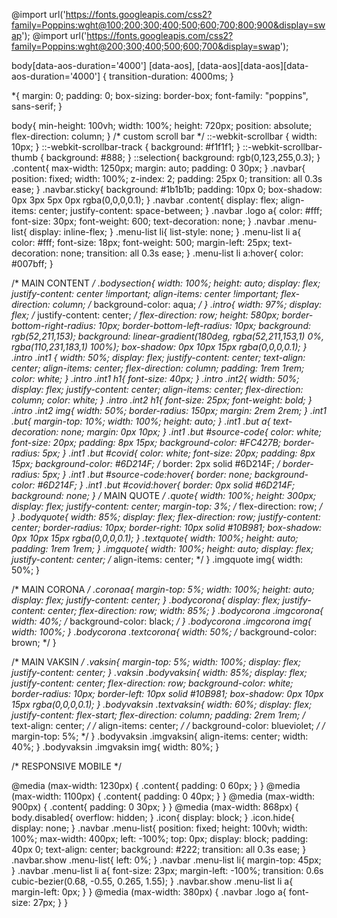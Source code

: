 @import url('https://fonts.googleapis.com/css2?family=Poppins:wght@100;200;300;400;500;600;700;800;900&display=swap');
@import url('https://fonts.googleapis.com/css2?family=Poppins:wght@200;300;400;500;600;700&display=swap');

body[data-aos-duration='4000'] [data-aos],
[data-aos][data-aos][data-aos-duration='4000'] {
  transition-duration: 4000ms;
}

*{
  margin: 0;
  padding: 0;
  box-sizing: border-box;
  font-family: "poppins", sans-serif;
}

body{
  min-height: 100vh;
  width: 100%;
  height: 720px;
  position: absolute;
  flex-direction: column;
}
/* custom scroll bar */
::-webkit-scrollbar {
  width: 10px;
}
::-webkit-scrollbar-track {
  background: #f1f1f1;
}
::-webkit-scrollbar-thumb {
  background: #888;
}
::selection{
background: rgb(0,123,255,0.3);
}
.content{
max-width: 1250px;
margin: auto;
padding: 0 30px;
}
.navbar{
position: fixed;
width: 100%;
z-index: 2;
padding: 25px 0;
transition: all 0.3s ease;
}
.navbar.sticky{
background: #1b1b1b;
padding: 10px 0;
box-shadow: 0px 3px 5px 0px rgba(0,0,0,0.1);
}
.navbar .content{
display: flex;
align-items: center;
justify-content: space-between;
}
.navbar .logo a{
color: #fff;
font-size: 30px;
font-weight: 600;
text-decoration: none;
}
.navbar .menu-list{
display: inline-flex;
}
.menu-list li{
list-style: none;
}
.menu-list li a{
color: #fff;
font-size: 18px;
font-weight: 500;
margin-left: 25px;
text-decoration: none;
transition: all 0.3s ease;
}
.menu-list li a:hover{
color: #007bff;
}

/* MAIN CONTENT */
.bodysection{
  width: 100%;
  height: auto;
  display: flex;
  justify-content: center !important;
  align-items: center !important;
  flex-direction: column;
  /* background-color: aqua; */
}
.intro{
  width: 97%;
  display: flex;
  /* justify-content: center; */
  flex-direction: row;
  height: 580px;
  border-bottom-right-radius: 10px;
  border-bottom-left-radius: 10px;
  background: rgb(52,211,153);
  background: linear-gradient(180deg, rgba(52,211,153,1) 0%, rgba(110,231,183,1) 100%); 
  box-shadow: 0px 10px 15px rgba(0,0,0,0.1);
}
.intro .int1 {
  width: 50%;
  display: flex;
  justify-content: center;
  text-align: center;
  align-items: center;
  flex-direction: column;
  padding: 1rem 1rem;
  color: white;
}
.intro .int1 h1{
  font-size: 40px;
}
.intro .int2{
  width: 50%;
  display: flex;
  justify-content: center;
  align-items: center;
  flex-direction: column;
  color: white;
}
.intro .int2 h1{
  font-size: 25px;
  font-weight: bold;
}
.intro .int2 img{
  width: 50%;
  border-radius: 150px;
  margin: 2rem 2rem;
}
.int1 .but{
  margin-top: 10%;
  width: 100%;
  height: auto;
}
.int1 .but a{
  text-decoration: none;
  margin: 0px 10px;
}
.int1 .but #source-code{
  color: white;
  font-size: 20px;
  padding: 8px 15px;
  background-color: #FC427B;
  border-radius: 5px;
}
.int1 .but #covid{
  color: white;
  font-size: 20px;
  padding: 8px 15px;
  background-color: #6D214F;
  /* border: 2px solid #6D214F; */
  border-radius: 5px;
}
.int1 .but #source-code:hover{
  border: none;
  background-color: #6D214F;
}
.int1 .but #covid:hover{
  border: 0px solid #6D214F;
  background: none;
}
/* MAIN QUOTE */
.quote{
  width: 100%;
  height: 300px;
  display: flex;
  justify-content: center;
  margin-top: 3%;
  /* flex-direction: row; */
}
.bodyquote{
  width: 85%;
  display: flex;
  flex-direction: row;
  justify-content: center;
  border-radius: 10px;
  border-right: 10px solid #10B981;
  box-shadow: 0px 10px 15px rgba(0,0,0,0.1);
}
.textquote{
  width: 100%;
  height: auto;
  padding: 1rem 1rem;
}
.imgquote{
  width: 100%;
  height: auto;
  display: flex;
  justify-content: center;
  /* align-items: center; */
}
.imgquote img{
  width: 50%;
}

/* MAIN CORONA */
.coronaa{
  margin-top: 5%;
  width: 100%;
  height: auto;
  display: flex;
  justify-content: center;
}
.bodycorona{
  display: flex;
  justify-content: center;
  flex-direction: row;
  width: 85%;
}
.bodycorona .imgcorona{
  width: 40%;
  /* background-color: black; */
}
.bodycorona .imgcorona img{
  width: 100%;
}
.bodycorona .textcorona{
  width: 50%;
  /* background-color: brown; */
}

/* MAIN VAKSIN */
.vaksin{
  margin-top: 5%;
  width: 100%;
  display: flex;
  justify-content: center;
}
.vaksin .bodyvaksin{
  width: 85%;
  display: flex;
  justify-content: center;
  flex-direction: row;
  background-color: white;
  border-radius: 10px;
  border-left: 10px solid #10B981;
  box-shadow: 0px 10px 15px rgba(0,0,0,0.1);
}
.bodyvaksin .textvaksin{
  width: 60%;
  display: flex;
  justify-content: flex-start;
  flex-direction: column;
  padding: 2rem 1rem;
  /* text-align: center; */
  /* align-items: center; */
  /* background-color: blueviolet; */
  /* margin-top: 5%; */
}
.bodyvaksin .imgvaksin{
  align-items: center;
  width: 40%;
}
.bodyvaksin .imgvaksin img{
  width: 80%;
}


/* RESPONSIVE MOBILE */

@media (max-width: 1230px) {
  .content{
    padding: 0 60px;
  }
}
@media (max-width: 1100px) {
  .content{
    padding: 0 40px;
  }
}
@media (max-width: 900px) {
  .content{
    padding: 0 30px;
  }
}
@media (max-width: 868px) {
  body.disabled{
    overflow: hidden;
  }
  .icon{
    display: block;
  }
  .icon.hide{
    display: none;
  }
  .navbar .menu-list{
    position: fixed;
    height: 100vh;
    width: 100%;
    max-width: 400px;
    left: -100%;
    top: 0px;
    display: block;
    padding: 40px 0;
    text-align: center;
    background: #222;
    transition: all 0.3s ease;
  }
  .navbar.show .menu-list{
    left: 0%;
  }
  .navbar .menu-list li{
    margin-top: 45px;
  }
  .navbar .menu-list li a{
    font-size: 23px;
    margin-left: -100%;
    transition: 0.6s cubic-bezier(0.68, -0.55, 0.265, 1.55);
  }
  .navbar.show .menu-list li a{
    margin-left: 0px;
  }
}
@media (max-width: 380px) {
  .navbar .logo a{
    font-size: 27px;
  }
}